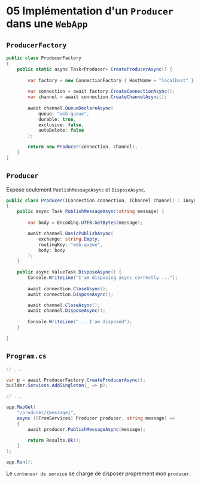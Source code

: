 # 05 Implémentation d'un `Producer` dans une `WebApp`

## `ProducerFactory`

```cs
public class ProducerFactory
{
    public static async Task<Producer> CreateProducerAsync() {
        
        var factory = new ConnectionFactory { HostName = "localhost" };
        
        var connection = await factory.CreateConnectionAsync();
        var channel = await connection.CreateChannelAsync();
        
        await channel.QueueDeclareAsync(
            queue: "web-queue",
            durable: true,
            exclusive: false,
            autoDelete: false
        );

        return new Producer(connection, channel);
    }
}
```



## `Producer`

Expose seulement `PublishMessageAsync` et `DisposeAsync`.

```cs
public class Producer(IConnection connection, IChannel channel) : IAsyncDisposable
{
    public async Task PublishMessageAsync(string message) {
        
        var body = Encoding.UTF8.GetBytes(message);

        await channel.BasicPublishAsync(
            exchange: string.Empty,
            routingKey: "web-queue",
            body: body
        );
    }

    public async ValueTask DisposeAsync() {
        Console.WriteLine("I'am disposing async correctly ...");
        
        await connection.CloseAsync();
        await connection.DisposeAsync();

        await channel.CloseAsync();
        await channel.DisposeAsync();
        
        Console.WriteLine("... I'am disposed");
    }

}
```



## `Program.cs`

```cs
// ...

var p = await ProducerFactory.CreateProducerAsync();
builder.Services.AddSingleton(_ => p);

// ...

app.MapGet(
    "/producer/{message}", 
    async ([FromServices] Producer producer, string message) => 
    {
        await producer.PublishMessageAsync(message);

        return Results.Ok();
    }
);

app.Run();
```

Le `conteneur de service` se charge de disposer proprement mon `producer`.